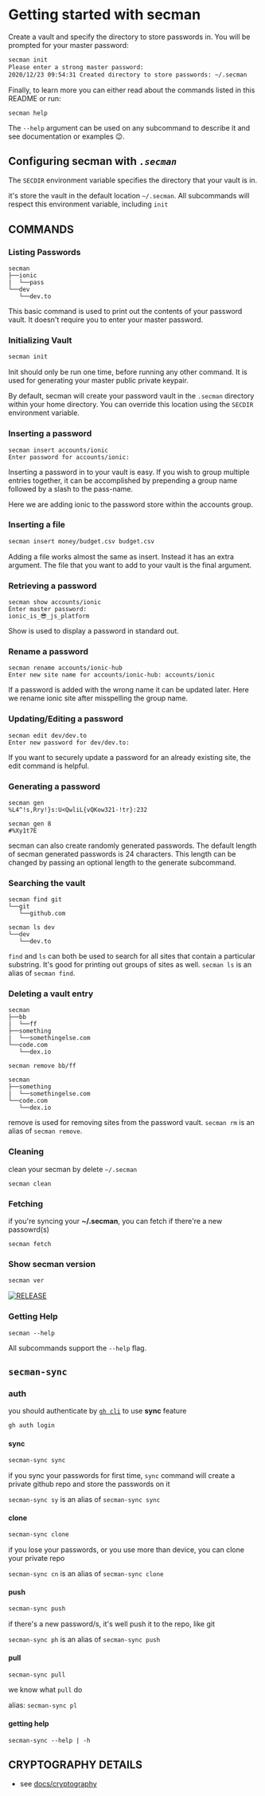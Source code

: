 # Getting started with secman

Create a vault and specify the directory to store passwords in. You will be prompted for your master password:

```sh
secman init
Please enter a strong master password:
2020/12/23 09:54:31 Created directory to store passwords: ~/.secman
```

Finally, to learn more you can either read about the commands listed in this README or run:

```code
secman help
```

The `--help` argument can be used on any subcommand to describe it and see documentation or examples 😉.

## Configuring secman with _*`.secman`*_

The `SECDIR` environment variable specifies the directory that your vault is in.

it's store the vault in the default location `~/.secman`. All subcommands will respect this environment variable, including `init`

## COMMANDS

### Listing Passwords

```code
secman
├──ionic
|  └──pass
└──dev
   └──dev.to
```

This basic command is used to print out the contents of your password vault. It doesn't require you to enter your master password.

### Initializing Vault

```sh
secman init
```

Init should only be run one time, before running any other command. It is used for generating your master public private keypair.

By default, secman will create your password vault in the `.secman` directory within your home directory. You can override this location using the `SECDIR` environment variable.

### Inserting a password

```code
secman insert accounts/ionic
Enter password for accounts/ionic: 
```

Inserting a password in to your vault is easy. If you wish to group multiple entries together, it can be accomplished by prepending a group name followed by a slash to the pass-name.

Here we are adding ionic to the password store within the accounts group.

### Inserting a file

```sh
secman insert money/budget.csv budget.csv
```

Adding a file works almost the same as insert. Instead it has an extra argument. The file that you want to add to your vault is the final argument.

### Retrieving a password

```code
secman show accounts/ionic
Enter master password:
ionic_is_😎_js_platform
```

Show is used to display a password in standard out.

### Rename a password

```code
secman rename accounts/ionic-hub
Enter new site name for accounts/ionic-hub: accounts/ionic
```

If a password is added with the wrong name it can be updated later. Here we rename ionic site after misspelling the group name.

### Updating/Editing a password

```code
secman edit dev/dev.to
Enter new password for dev/dev.to:
```

If you want to securely update a password for an already existing site, the edit command is helpful.

### Generating a password

```code
secman gen
%L4^!s,Rry!}s:U<QwliL{vQKow321-!tr}:232

secman gen 8
#%Xy1t7E
```

secman can also create randomly generated passwords. The default length of secman generated passwords is 24 characters. This length can be changed by passing an optional length to the generate subcommand.

### Searching the vault

```code
secman find git
└──git
   └──github.com

secman ls dev
└──dev
   └──dev.to
```

`find` and `ls` can both be used to search for all sites that contain a particular substring. It's good for printing out groups of sites as well. `secman ls` is an alias of `secman find`.

### Deleting a vault entry

```code
secman
├──bb
|  └──ff
├──something
|  └──somethingelse.com
└──code.com
   └──dex.io

secman remove bb/ff

secman
├──something
|  └──somethingelse.com
└──code.com
   └──dex.io
```

remove is used for removing sites from the password vault. `secman rm` is an alias of `secman remove`.

### Cleaning

clean your secman by delete `~/.secman`

```code
secman clean
```

### Fetching

if you're syncing your **~/.secman**, you can fetch if there're a new passowrd(s)

```code
secman fetch
```

### Show secman version

```sh
secman ver
```

[![RELEASE](https://img.shields.io/github/v/release/secman-team/secman?style=flat)](https://github.com/secman-team/secman/releases/latest)

### Getting Help

```code
secman --help
```

All subcommands support the `--help` flag.

## `secman-sync`

### auth

you should authenticate by [`gh cli`](https://cli.github.com) to use **sync** feature

```sh
gh auth login
```

#### sync

```sh
secman-sync sync
```

if you sync your passwords for first time, `sync` command will create a private github repo and store the passwords on it

`secman-sync sy` is an alias of `secman-sync sync`

#### clone

```sh
secman-sync clone
```

if you lose your passwords, or you use more than device, you can clone your private repo

`secman-sync cn` is an alias of `secman-sync clone`

#### push

```sh
secman-sync push
```

if there's a new password/s, it's well push it to the repo, like git

`secman-sync ph` is an alias of `secman-sync push`

#### pull

```sh
secman-sync pull
```

we know what `pull` do

alias: `secman-sync pl`

#### getting help

```code
secman-sync --help | -h
```

## CRYPTOGRAPHY DETAILS

- see [docs/cryptography](https://github.com/secman-team/secman/blob/main/docs/cryptography.md)
